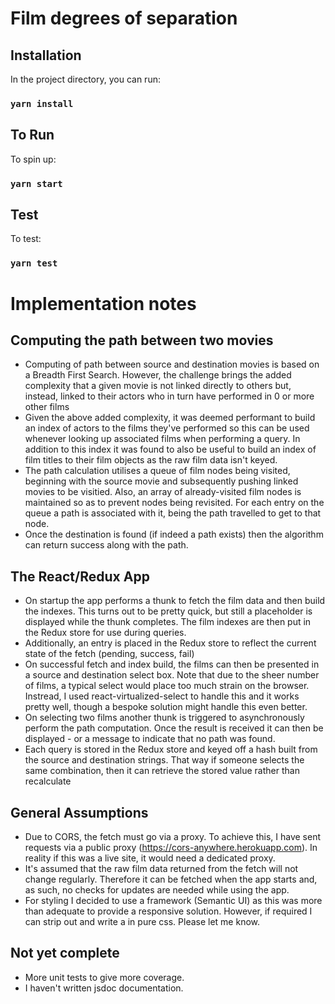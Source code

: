 # Film degrees of separation

## Installation

In the project directory, you can run:

### `yarn install`

## To Run

To spin up:

### `yarn start`

## Test

To test:

### `yarn test`

# Implementation notes

## Computing the path between two movies

- Computing of path between source and destination movies is based on a Breadth First Search. However, the challenge brings the added complexity that a given movie is not linked directly to others but, instead, linked to their actors who in turn have performed in 0 or more other films
- Given the above added complexity, it was deemed performant to build an index of actors to the films they've performed so this can be used whenever looking up associated films when performing a query. In addition to this index it was found to also be useful to build an index of film titles to their film objects as the raw film data isn't keyed.
- The path calculation utilises a queue of film nodes being visited, beginning with the source movie and subsequently pushing linked movies to be visitied. Also, an array of already-visited film nodes is maintained so as to prevent nodes being revisited. For each entry on the queue a path is associated with it, being the path travelled to get to that node.
- Once the destination is found (if indeed a path exists) then the algorithm can return success along with the path.

## The React/Redux App

- On startup the app performs a thunk to fetch the film data and then build the indexes. This turns out to be pretty quick, but still a placeholder is displayed while the thunk completes. The film indexes are then put in the Redux store for use during queries.
- Additionally, an entry is placed in the Redux store to reflect the current state of the fetch (pending, success, fail)
- On successful fetch and index build, the films can then be presented in a source and destination select box. Note that due to the sheer number of films, a typical select would place too much strain on the browser. Instread, I used react-virtualized-select to handle this and it works pretty well, though a bespoke solution might handle this even better.
- On selecting two films another thunk is triggered to asynchronously perform the path computation. Once the result is received it can then be displayed - or a message to indicate that no path was found.
- Each query is stored in the Redux store and keyed off a hash built from the source and destination strings. That way if someone selects the same combination, then it can retrieve the stored value rather than recalculate

## General Assumptions

- Due to CORS, the fetch must go via a proxy. To achieve this, I have sent requests via a public proxy (https://cors-anywhere.herokuapp.com). In reality if this was a live site, it would need a dedicated proxy.
- It's assumed that the raw film data returned from the fetch will not change regularly. Therefore it can be fetched when the app starts and, as such, no checks for updates are needed while using the app.
- For styling I decided to use a framework (Semantic UI) as this was more than adequate to provide a responsive solution. However, if required I can strip out and write a in pure css. Please let me know.

## Not yet complete

- More unit tests to give more coverage.
- I haven't written jsdoc documentation.
